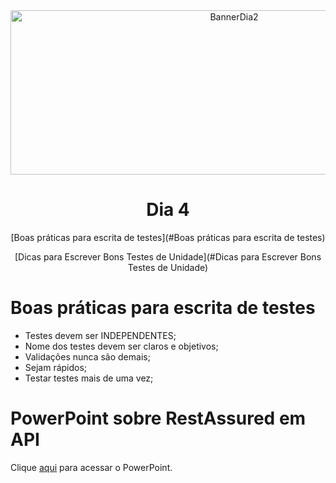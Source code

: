 <div align="center">
    <img src="Img/dia4.png" alt="BannerDia2" width="700px" height="263px">
    <h1> Dia 4</h1>
    <p>[Boas práticas para escrita de testes](#Boas práticas para escrita de testes)</p>
    <p>[Dicas para Escrever Bons Testes de Unidade](#Dicas para Escrever Bons Testes de Unidade)</p>
</div>


# Boas práticas para escrita de testes
- Testes devem ser INDEPENDENTES;
- Nome dos testes devem ser claros e objetivos;
- Validações nunca são demais;
- Sejam rápidos;
- Testar testes mais de uma vez;

# PowerPoint sobre RestAssured em API
Clique [aqui](https://drive.google.com/file/d/1tdGlinMMrwxMpXnkdg--6V3ySzE4BMrX/view) para acessar o PowerPoint.